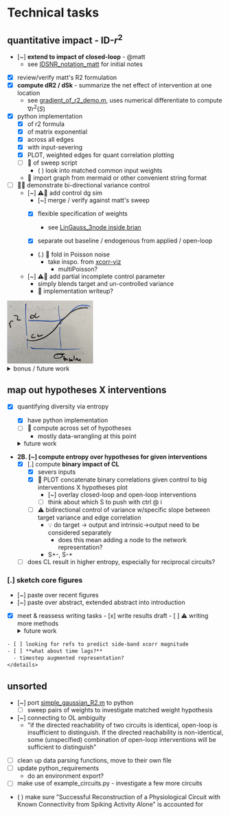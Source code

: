 
# Technical tasks
## quantitative impact - ID-$r^2$
- [~] **extend to impact of closed-loop** - @matt
  - see [IDSNR_notation_matt](sketches_and_notation/identifiability/IDSNR_notation_matt.md) for initial notes
- [x] review/verify matt's R2 formulation    
- [x] **compute dR2 / dSk** - summarize the net effect of intervention at one location 
  - see [gradient_of_r2_demo.m](code/network_analysis/gradient_of_r2_demo.py), uses numerical differentiate to compute $\nabla r^2(S)$
- [x] python implementation
  - [x] of r2 formula
  - [x] of matrix exponential
  - [x] across all edges
  - [x] with input-severing
  - [x] PLOT, weighted edges for quant correlation plotting 
  - [ ] 🧵 of sweep script 
    - ( ) look into matched common input weights
  - 🎁 import graph from mermaid or other convenient string format
- [ ] 🧵🎯  demonstrate bi-directional variance control  
  - [~] ⚠️🍐 add control dg sim
    - [~] merge / verify against matt's sweep 
    - [x] flexible specification of weights
      - see [LinGauss_3node inside brian](https://github.com/awillats/clinc-gen/blob/69d5751ea96bfbffc65b78d8af07f7af37eb882e/small_circuit_scripts/LinGauss_3node/scripts/brian_linear_gaussian_circuits.py)
      
    - [x] separate out baseline / endogenous from applied / open-loop
    - (.) 🎁 fold in Poisson noise   
      - take inspo. from [xcorr-viz](https://github.com/awillats/xcorr-visualizer-p5/blob/main/signal-generation.js)
        - multiPoisson?
  - [~] ⚠️🍐 add partial incomplete control parameter 
    - simply blends target and un-controlled variance 
    - :gift: implementation writeup?
<img src="figures/whiteboard/sketch_quant_OL_CL_variance.png" width="200"/>

<details><summary>bonus / future work</summary>

- [x] examine R2 = f(w)
<img src="figures/misc_figure_sketches/quant_r2_prediction_common.png" width="500"/>
- [ ] decompose terms in $r^2$
  - increase interpretability, intuitive understanding 
  - get a sense for when $r^2$ is monotonic w.r.t. source variance, weights

- **followup/verify:** does S+/S- depend on magnitudes of weights 
  - **postulate:** a source increases correlations regardless of quantitative magnitude
    - :warning: incorrect!
  - look at: signs / mixing of signs of weights  
</details>
    
## map out hypotheses X interventions
  - [x] quantifying diversity via entropy
    - [x] have python implementation
    - [ ] 🧵 compute across set of hypotheses
      - mostly data-wrangling at this point
    <details><summary>future work</summary>
    
    - [ ] combining multiple interventions
    - [ ] incorporating priors over hypotheses
    </details>
- **2B. [~] compute entropy over hypotheses for given interventions**
  - [x] [.] compute **binary impact of CL**
    - [x] severs inputs 
    - [x] 🍐 PLOT concatenate binary correlations given control to big interventions X hypotheses plot
      - [~] overlay closed-loop and open-loop interventions 
      - [ ] think about which S to push with ctrl @ i 
    - [ ] ⚠️ bidirectional control of variance w/specific slope between target variance and edge correlation
      - 💡 do target → output and intrinsic→output need to be considered separately 
        - does this mean adding a node to the network representation?
      - S+-, S-+
  - [ ] does CL result in higher entropy, especially for reciprocal circuits?
    
### [.] sketch core figures
  - [~] paste over recent figures
  - [~] paste over abstract, extended abstract into introduction    
  - [x]  meet & reassess writing tasks
    - [x] write results draft
    - [ ] ⚠️ writing more methods
    <details><summary>future work</summary>

    - [ ] looking for refs to predict side-band xcorr magnitude
    - [ ] **what about time lags?**  
      - timestep augmented representation?
    </details>
  
## unsorted 
- [~] port [simple_gaussian_R2.m](code/network_analysis/simple_gaussian_R2.m) to python
  - [ ] sweep pairs of weights to investigate matched weight hypothesis

- [~] connecting to OL ambiguity
  - "if the directed reachability of two circuits is identical, open-loop is insufficient to distinguish. If the directed reachability is non-identical, some (unspecified) combination of open-loop interventions will be sufficient to distinguish"
- [ ] clean up data parsing functions, move to their own file 
- [ ] update python_requirements
  - do an environment export?
- [ ] make use of example_circuits.py - investigate a few more circuits

- ( ) make sure  "Successful Reconstruction of a Physiological Circuit with Known Connectivity from Spiking Activity Alone" is accounted for

